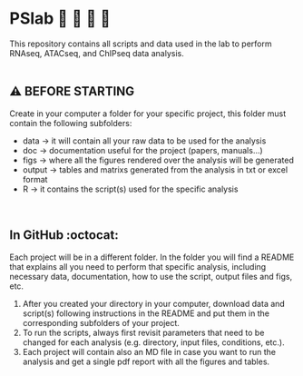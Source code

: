# PSlab :dna: :microbe: :microscope: :petri_dish:

This repository contains all scripts and data used in the lab to perform RNAseq, ATACseq, and ChIPseq data analysis.  
</br>

## :warning: BEFORE STARTING 

Create in your computer a folder for your specific project, this folder must contain the following subfolders: <br />
  * data -> it will contain all your raw data to be used for the analysis <br />
  * doc -> documentation useful for the project (papers, manuals...) <br />
  * figs -> where all the figures rendered over the analysis will be generated <br />
  * output -> tables and matrixs generated from the analysis in txt or excel format <br />
  * R -> it contains the script(s) used for the specific analysis  
</br>

## In GitHub :octocat:

Each project will be in a different folder. In the folder you will find a README that explains all you need to perform that specific analysis, including necessary data, documentation, how to use the script, output files and figs, etc. <br />

1. After you created your directory in your computer, download data and script(s) following instructions in the README and put them in the corresponding subfolders of your project. <br /> 
2. To run the scripts, always first revisit parameters that need to be changed for each analysis (e.g. directory, input files, conditions, etc.). <br />
3. Each project will contain also an MD file in case you want to run the analysis and get a single pdf report with all the figures and tables. <br />
